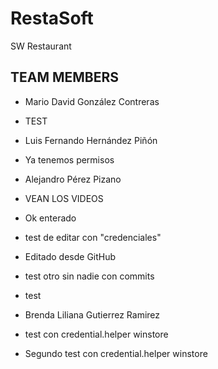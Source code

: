 # RestaSoft
SW Restaurant 


## TEAM MEMBERS

* Mario David González Contreras 
* TEST

* Luis Fernando Hernández Piñón
* Ya tenemos permisos

* Alejandro Pérez Pizano
* VEAN LOS VIDEOS
* Ok enterado

* test de editar con "credenciales"
* Editado desde GitHub
* test otro sin nadie con commits

* test 
* Brenda Liliana Gutierrez Ramirez
* test con credential.helper winstore
* Segundo test con credential.helper winstore
